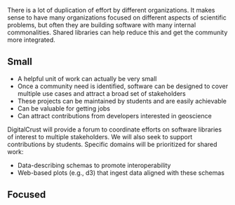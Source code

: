 There is a lot of duplication of effort by different organizations. It makes
sense to have many organizations focused on different aspects of scientific
problems, but often they are building software with many internal commonalities.
Shared libraries can help reduce this and get the community more integrated.

## Small

- A helpful unit of work can actually be very small
- Once a community need is identified, software can be designed to cover
  multiple use cases and attract a broad set of stakeholders
- These projects can be maintained by students and are easily achievable
- Can be valuable for getting jobs
- Can attract contributions from developers interested in geoscience

DigitalCrust will provide a forum to coordinate efforts on software libraries of
interest to multiple stakeholders. We will also seek to support contributions by
students. Specific domains will be prioritized for shared work:

- Data-describing schemas to promote interoperability
- Web-based plots (e.g., d3) that ingest data aligned with these schemas

## Focused


